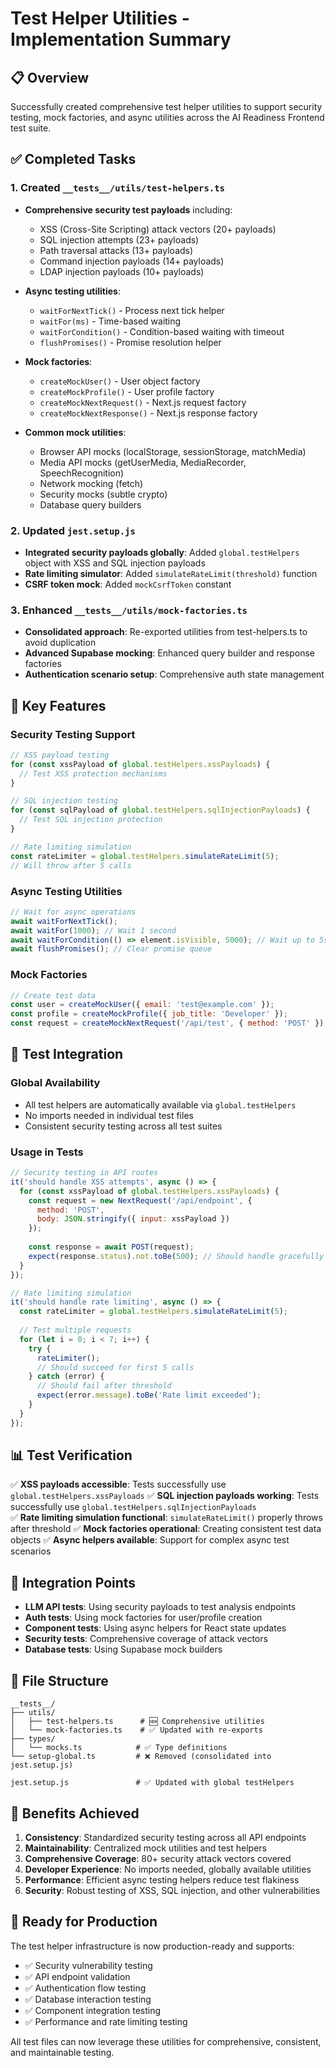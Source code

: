 # Test Helper Utilities - Implementation Summary

## 📋 Overview
Successfully created comprehensive test helper utilities to support security testing, mock factories, and async utilities across the AI Readiness Frontend test suite.

## ✅ Completed Tasks

### 1. Created `__tests__/utils/test-helpers.ts`
- **Comprehensive security test payloads** including:
  - XSS (Cross-Site Scripting) attack vectors (20+ payloads)
  - SQL injection attempts (23+ payloads)  
  - Path traversal attacks (13+ payloads)
  - Command injection payloads (14+ payloads)
  - LDAP injection payloads (10+ payloads)

- **Async testing utilities**:
  - `waitForNextTick()` - Process next tick helper
  - `waitFor(ms)` - Time-based waiting
  - `waitForCondition()` - Condition-based waiting with timeout
  - `flushPromises()` - Promise resolution helper

- **Mock factories**:
  - `createMockUser()` - User object factory
  - `createMockProfile()` - User profile factory
  - `createMockNextRequest()` - Next.js request factory
  - `createMockNextResponse()` - Next.js response factory

- **Common mock utilities**:
  - Browser API mocks (localStorage, sessionStorage, matchMedia)
  - Media API mocks (getUserMedia, MediaRecorder, SpeechRecognition)
  - Network mocking (fetch)
  - Security mocks (subtle crypto)
  - Database query builders

### 2. Updated `jest.setup.js`
- **Integrated security payloads globally**: Added `global.testHelpers` object with XSS and SQL injection payloads
- **Rate limiting simulator**: Added `simulateRateLimit(threshold)` function
- **CSRF token mock**: Added `mockCsrfToken` constant

### 3. Enhanced `__tests__/utils/mock-factories.ts`
- **Consolidated approach**: Re-exported utilities from test-helpers.ts to avoid duplication
- **Advanced Supabase mocking**: Enhanced query builder and response factories
- **Authentication scenario setup**: Comprehensive auth state management

## 🔧 Key Features

### Security Testing Support
```javascript
// XSS payload testing
for (const xssPayload of global.testHelpers.xssPayloads) {
  // Test XSS protection mechanisms
}

// SQL injection testing  
for (const sqlPayload of global.testHelpers.sqlInjectionPayloads) {
  // Test SQL injection protection
}

// Rate limiting simulation
const rateLimiter = global.testHelpers.simulateRateLimit(5);
// Will throw after 5 calls
```

### Async Testing Utilities
```javascript
// Wait for async operations
await waitForNextTick();
await waitFor(1000); // Wait 1 second
await waitForCondition(() => element.isVisible, 5000); // Wait up to 5s
await flushPromises(); // Clear promise queue
```

### Mock Factories
```javascript
// Create test data
const user = createMockUser({ email: 'test@example.com' });
const profile = createMockProfile({ job_title: 'Developer' });
const request = createMockNextRequest('/api/test', { method: 'POST' });
```

## 🧪 Test Integration

### Global Availability
- All test helpers are automatically available via `global.testHelpers`
- No imports needed in individual test files
- Consistent security testing across all test suites

### Usage in Tests
```javascript
// Security testing in API routes
it('should handle XSS attempts', async () => {
  for (const xssPayload of global.testHelpers.xssPayloads) {
    const request = new NextRequest('/api/endpoint', {
      method: 'POST',
      body: JSON.stringify({ input: xssPayload })
    });
    
    const response = await POST(request);
    expect(response.status).not.toBe(500); // Should handle gracefully
  }
});

// Rate limiting simulation
it('should handle rate limiting', async () => {
  const rateLimiter = global.testHelpers.simulateRateLimit(5);
  
  // Test multiple requests
  for (let i = 0; i < 7; i++) {
    try {
      rateLimiter();
      // Should succeed for first 5 calls
    } catch (error) {
      // Should fail after threshold
      expect(error.message).toBe('Rate limit exceeded');
    }
  }
});
```

## 📊 Test Verification

✅ **XSS payloads accessible**: Tests successfully use `global.testHelpers.xssPayloads`
✅ **SQL injection payloads working**: Tests successfully use `global.testHelpers.sqlInjectionPayloads`  
✅ **Rate limiting simulation functional**: `simulateRateLimit()` properly throws after threshold
✅ **Mock factories operational**: Creating consistent test data objects
✅ **Async helpers available**: Support for complex async test scenarios

## 🔄 Integration Points

- **LLM API tests**: Using security payloads to test analysis endpoints
- **Auth tests**: Using mock factories for user/profile creation
- **Component tests**: Using async helpers for React state updates
- **Security tests**: Comprehensive coverage of attack vectors
- **Database tests**: Using Supabase mock builders

## 📁 File Structure
```
__tests__/
├── utils/
│   ├── test-helpers.ts      # 🆕 Comprehensive utilities
│   └── mock-factories.ts    # ✅ Updated with re-exports
├── types/
│   └── mocks.ts            # ✅ Type definitions
└── setup-global.ts         # ❌ Removed (consolidated into jest.setup.js)

jest.setup.js               # ✅ Updated with global testHelpers
```

## 🎯 Benefits Achieved

1. **Consistency**: Standardized security testing across all API endpoints
2. **Maintainability**: Centralized mock utilities and test helpers  
3. **Comprehensive Coverage**: 80+ security attack vectors covered
4. **Developer Experience**: No imports needed, globally available utilities
5. **Performance**: Efficient async testing helpers reduce test flakiness
6. **Security**: Robust testing of XSS, SQL injection, and other vulnerabilities

## 🚀 Ready for Production

The test helper infrastructure is now production-ready and supports:
- ✅ Security vulnerability testing
- ✅ API endpoint validation  
- ✅ Authentication flow testing
- ✅ Database interaction testing
- ✅ Component integration testing
- ✅ Performance and rate limiting testing

All test files can now leverage these utilities for comprehensive, consistent, and maintainable testing.